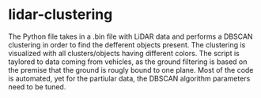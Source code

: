 # lidar-clustering
The Python file takes in a .bin file with LiDAR data and performs a DBSCAN clustering in order to find the defferent objects present.  The clustering is visualized with all clusters/objects having different colors. The script is taylored to data coming from vehicles, as the ground filtering is based on the premise that the ground is rougly bound to one plane. Most of the code is automated, yet for the partiular data, the DBSCAN algorithm parameters need to be tuned.
